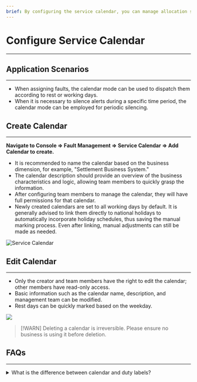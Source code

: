 ```yaml
---
brief: By configuring the service calendar, you can manage allocation strategies and silent rules using either the working day or rest day mode
---
```


# Configure Service Calendar

---

## Application Scenarios
---
- When assigning faults, the calendar mode can be used to dispatch them according to rest or working days.
- When it is necessary to silence alerts during a specific time period, the calendar mode can be employed for periodic silencing.

## Create Calendar
---
**Navigate to Console => Fault Management => Service Calendar => Add Calendar to create.**
- It is recommended to name the calendar based on the business dimension, for example, "Settlement Business System."
- The calendar description should provide an overview of the business characteristics and logic, allowing team members to quickly grasp the information.
- After configuring team members to manage the calendar, they will have full permissions for that calendar.
- Newly created calendars are set to all working days by default. It is generally advised to link them directly to national holidays to automatically incorporate holiday schedules, thus saving the manual marking process. Even after linking, manual adjustments can still be made as needed.

![Service Calendar](https://fcdoc.github.io/img/GG_lye0HJBxjFs54noT-0OrrOiUBH8NPZqkny2qYXl4.avif)

## Edit Calendar
---
- Only the creator and team members have the right to edit the calendar; other members have read-only access.
- Basic information such as the calendar name, description, and management team can be modified.
- Rest days can be quickly marked based on the weekday.

![](https://fcdoc.github.io/img/6we-QRWfJKvBVRJZC2rF7JdF73fg6ntjNLDnw0A5GSg.avif)


> [!WARN]
> Deleting a calendar is irreversible. Please ensure no business is using it before deletion.

## FAQs
---
<details><summary>What is the difference between calendar and duty labels?</summary> The biggest difference between the service calendar and the duty schedule is that the positioning and application scenarios of the two are different. When the duty schedule is used for receiving, it belongs to the receiving object of fault events and is responsible for receiving and processing the faults assigned to the duty; while the service calendar is used for dispatching time, that is, it is responsible for assigning faults in which time periods, and belongs to the upper layer of the receiver ; The service calendar is generally used in the securities industry. For example, only business that trades on weekdays needs attention.</details>